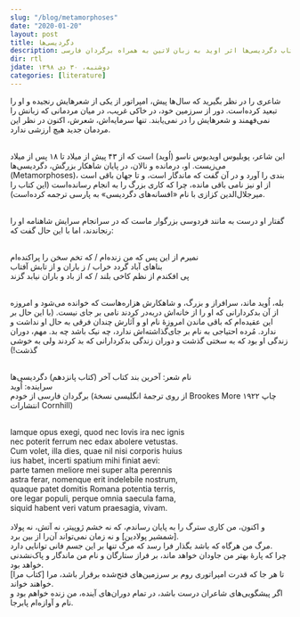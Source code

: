 ```yaml
---
slug: "/blog/metamorphoses"
date: "2020-01-20"
layout: post
title: دگردیسی‌ها
description: پاراگرف پایانی کتاب دگردیسی‌ها اثر اوید به زبان لاتین به همراه برگردان فارسی
dir: rtl
jdate: دوشنبه، ۳۰ دی ۱۳۹۸
categories: [literature]
---
```


شاعری را در نظر بگیرید که سال‌ها پیش، امپراتور از یکی از شعرهایش رنجیده و او را تبعید کرده‌است. دور از سرزمین خود، در خاکی غریب، در میان مردمانی که زبانش را نمی‌فهمند و شعرهایش را در نمی‌یابند. تنها سرمایه‌اش، شعرش، اکنون در نظر این مردمان جدید هیچ ارزشی ندارد.<br><br>

این شاعر، پوبلیوس اویدیوس ناسو (اُوید) است که از ۴۳ پیش از میلاد تا ۱۸ پس از میلاد می‌زیست. او، درمانده و نالان، در پایان شاهکار بزرگش، دگردیسی‌ها (Metamorphoses)، بندی را آورد و در آن گفت که ماندگار است، و تا جهان باقی است از او نیز نامی باقی مانده، چرا که کاری بزرگ را به انجام رسانده‌است (این کتاب را میرجلال‌الدین کزازی با نام «افسانه‌های دگردیسی» به پارسی ترجمه کرده‌است).<br><br>

گفتار او درست به مانند فردوسی بزرگوار ماست که در سرانجام سرایش شاهنامه او را رنجاندند، اما با این حال گفت که:<br><br>

نمیرم از این پس که من زنده‌ام / که   تخم  سخن را پراکنده‌ام<br>
بناهای   آباد     گردد    خراب / ز  باران  و  از  تابش آفتاب<br>
پی  افکندم  از  نظم  کاخی بلند / که از باد و باران  نیابد گزند<br><br>
 
بله، اُوید ماند،‌ سرافراز و بزرگ، و شاهکارش هزاره‌هاست که خوانده می‌شود و امروزه از آن بدکردارانی که او را از خانه‌اش دربه‌در کردند نامی بر جای نیست.
(با این حال بر این عقیده‌ام که باقی ماندن امروزهٔ نام او و آثارش چندان فرقی به حال او نداشت و ندارد. مُرده احتیاجی به نام بر جای‌گذاشته‌اش ندارد، چه نیک باشد چه بد. مهم، دوران زندگی او بود که به سختی گذشت و دوران زندگی بدکردارانی که بد کردند ولی به خوشی گذشت!)<br><br>

نام شعر: آخرین بند کتاب آخر (کتاب پانزدهم) دگردیسی‌ها<br>
سراینده: اُوید<br>
برگردان فارسی از خودم (از روی ترجمهٔ انگلیسی نسخهٔ Brookes More چاپ ۱۹۲۲ انتشارات Cornhill)<br><br>

<div class="ltr">
Iamque opus exegi, quod nec Iovis ira nec ignis<br>
nec poterit ferrum nec edax abolere vetustas.<br>
Cum volet, illa dies, quae nil nisi corporis huius<br>
ius habet, incerti spatium mihi finiat aevi:<br>
parte tamen meliore mei super alta perennis<br>
astra ferar, nomenque erit indelebile nostrum,<br>
quaque patet domitis Romana potentia terris,<br>
ore legar populi, perque omnia saecula fama,<br>
siquid habent veri vatum praesagia, vivam.<br>
</div>
<br>
و اکنون، من کاری سترگ را به پایان رساندم، که نه خشم ژوپیتر، نه آتش، نه پولاد [شمشیر پولادین] و نه زمان نمی‌تواند آن‌را از بین برد.<br>
مرگ من هرگاه که باشد بگذار فرا رسد که مرگ تنها بر این جسم فانی توانایی دارد.<br>
چرا که پارهٔ بهتر من جاودان خواهد ماند، بر فراز ستارگان و نام من ماندگار و پاک‌نشدنی خواهد بود.<br>
تا هر جا که قدرت امپراتوری روم بر سرزمین‌های فتح‌شده برقرار باشد، مرا [کتاب مرا] خواهند خواند.<br>
اگر پیشگویی‌های شاعران درست باشد، در تمام دوران‌های آینده، من زنده خواهم بود و نام و آوازه‌ام پابرجا.